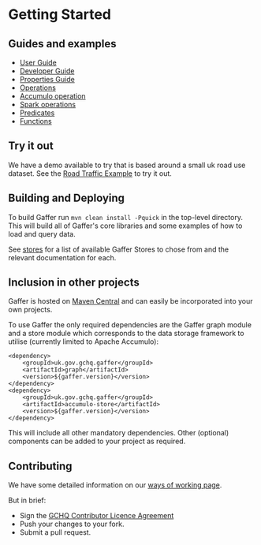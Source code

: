 # Getting Started

## Guides and examples

* [User Guide](../getting-started/user-guide/contents.md)
* [Developer Guide](../getting-started/developer-guide/contents.md)
* [Properties Guide](../getting-started/properties-guide/contents.md)
* [Operations](../getting-started/operations/contents.md)
* [Accumulo operation](../getting-started/accumulo-operations/contents.md)
* [Spark operations](../getting-started/spark-operations/contents.md)
* [Predicates](../getting-started/predicates/contents.md)
* [Functions](../getting-started/functions/contents.md)


## Try it out

We have a demo available to try that is based around a small uk road use dataset. See the [Road Traffic Example](../components/example/road-traffic.md) to try it out.

## Building and Deploying

To build Gaffer run `mvn clean install -Pquick` in the top-level directory. This will build all of Gaffer's core libraries and some examples of how to load and query data.

See [stores](stores.md) for a list of available Gaffer Stores to chose from and the relevant documentation for each.

## Inclusion in other projects

Gaffer is hosted on [Maven Central](https://mvnrepository.com/search?q=uk.gov.gchq.gaffer) and can easily be incorporated into your own projects.

To use Gaffer the only required dependencies are the Gaffer graph module and a store module which corresponds to the data storage framework to utilise (currently limited to Apache Accumulo):

```
<dependency>
    <groupId>uk.gov.gchq.gaffer</groupId>
    <artifactId>graph</artifactId>
    <version>${gaffer.version}</version>
</dependency>
<dependency>
    <groupId>uk.gov.gchq.gaffer</groupId>
    <artifactId>accumulo-store</artifactId>
    <version>${gaffer.version}</version>
</dependency>
```

This will include all other mandatory dependencies. Other (optional) components can be added to your project as required.

## Contributing

We have some detailed information on our [ways of working page](../other/ways-of-working.md).

But in brief:

- Sign the [GCHQ Contributor Licence Agreement](https://github.com/gchq/Gaffer/wiki/GCHQ-OSS-Contributor-License-Agreement-V1.0)
 - Push your changes to your fork.
 - Submit a pull request.
